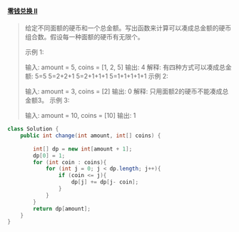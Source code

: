 #### [零钱兑换 II](https://leetcode-cn.com/problems/coin-change-2/)

> 给定不同面额的硬币和一个总金额。写出函数来计算可以凑成总金额的硬币组合数。假设每一种面额的硬币有无限个。 
>
>  
>
> 示例 1:
>
> 输入: amount = 5, coins = [1, 2, 5]
> 输出: 4
> 解释: 有四种方式可以凑成总金额:
> 5=5
> 5=2+2+1
> 5=2+1+1+1
> 5=1+1+1+1+1
> 示例 2:
>
> 输入: amount = 3, coins = [2]
> 输出: 0
> 解释: 只用面额2的硬币不能凑成总金额3。
> 示例 3:
>
> 输入: amount = 10, coins = [10] 
> 输出: 1
>



```java
class Solution {
    public int change(int amount, int[] coins) {
        
        int[] dp = new int[amount + 1];
        dp[0] = 1;
        for (int coin : coins){
            for (int j = 0; j < dp.length; j++){
                if (coin <= j){
                    dp[j] += dp[j- coin]; 
                }
            }
        }
        return dp[amount];
    }
}
```

